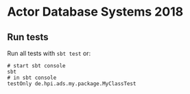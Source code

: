 # Actor Database Systems 2018

## Run tests
Run all tests with `sbt test` or:
```
# start sbt console
sbt
# in sbt console
testOnly de.hpi.ads.my.package.MyClassTest
```
